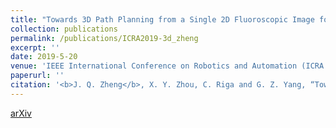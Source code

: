 ```yaml
---
title: "Towards 3D Path Planning from a Single 2D Fluoroscopic Image for Fenestrated Endovascular Aortic Repair"
collection: publications
permalink: /publications/ICRA2019-3d_zheng
excerpt: ''
date: 2019-5-20
venue: 'IEEE International Conference on Robotics and Automation (ICRA 2019)'
paperurl: ''
citation: '<b>J. Q. Zheng</b>, X. Y. Zhou, C. Riga and G. Z. Yang, “Towards 3D Path Planning from a Single 2D Fluoroscopic Image for Robot Assisted Fenestrated Endovascular Aortic Repair”, in proc. of <i>IEEE International Conference on Robotics and Automation</i>, Montreal, QC, Canada, 2019.'
---
```

[arXiv](https://arxiv.org/pdf/1809.05955.pdf)
